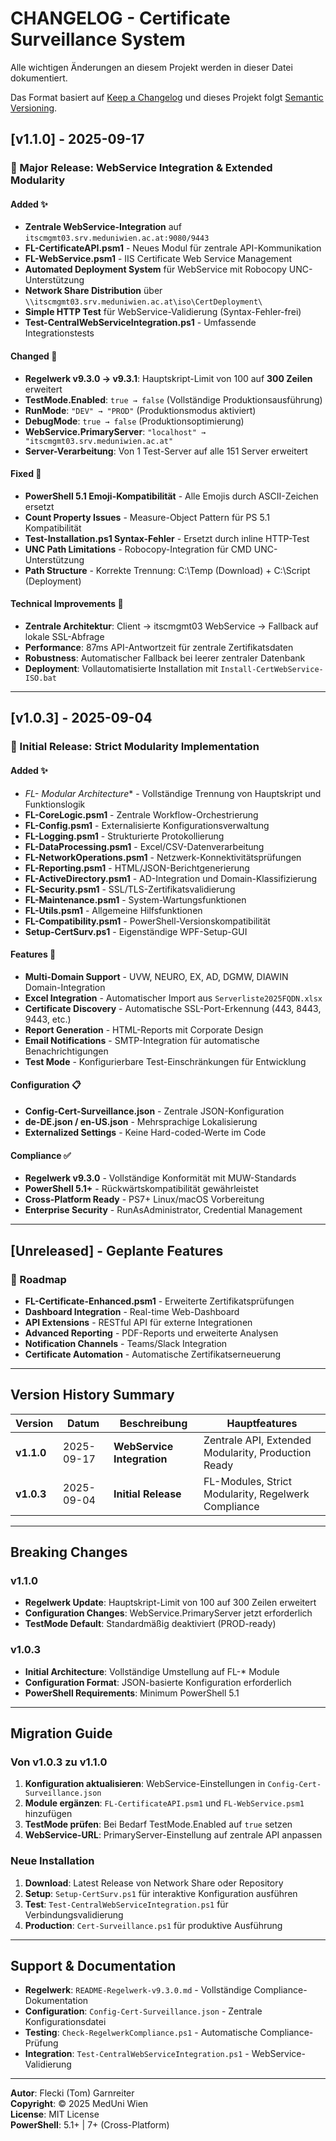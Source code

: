 # CHANGELOG - Certificate Surveillance System

Alle wichtigen Änderungen an diesem Projekt werden in dieser Datei dokumentiert.

Das Format basiert auf [Keep a Changelog](https://keepachangelog.com/de/1.0.0/) und dieses Projekt folgt [Semantic Versioning](https://semver.org/spec/v2.0.0.html).

## [v1.1.0] - 2025-09-17

### 🎯 Major Release: WebService Integration & Extended Modularity

#### Added ✨
- **Zentrale WebService-Integration** auf `itscmgmt03.srv.meduniwien.ac.at:9080/9443`
- **FL-CertificateAPI.psm1** - Neues Modul für zentrale API-Kommunikation
- **FL-WebService.psm1** - IIS Certificate Web Service Management
- **Automated Deployment System** für WebService mit Robocopy UNC-Unterstützung
- **Network Share Distribution** über `\\itscmgmt03.srv.meduniwien.ac.at\iso\CertDeployment\`
- **Simple HTTP Test** für WebService-Validierung (Syntax-Fehler-frei)
- **Test-CentralWebServiceIntegration.ps1** - Umfassende Integrationstests

#### Changed 🔄
- **Regelwerk v9.3.0 → v9.3.1**: Hauptskript-Limit von 100 auf **300 Zeilen** erweitert
- **TestMode.Enabled**: `true → false` (Vollständige Produktionsausführung)
- **RunMode**: `"DEV" → "PROD"` (Produktionsmodus aktiviert)
- **DebugMode**: `true → false` (Produktionsoptimierung)
- **WebService.PrimaryServer**: `"localhost" → "itscmgmt03.srv.meduniwien.ac.at"`
- **Server-Verarbeitung**: Von 1 Test-Server auf alle 151 Server erweitert

#### Fixed 🐛
- **PowerShell 5.1 Emoji-Kompatibilität** - Alle Emojis durch ASCII-Zeichen ersetzt
- **Count Property Issues** - Measure-Object Pattern für PS 5.1 Kompatibilität
- **Test-Installation.ps1 Syntax-Fehler** - Ersetzt durch inline HTTP-Test
- **UNC Path Limitations** - Robocopy-Integration für CMD UNC-Unterstützung
- **Path Structure** - Korrekte Trennung: C:\Temp (Download) + C:\Script (Deployment)

#### Technical Improvements 🔧
- **Zentrale Architektur**: Client → itscmgmt03 WebService → Fallback auf lokale SSL-Abfrage
- **Performance**: 87ms API-Antwortzeit für zentrale Zertifikatsdaten
- **Robustness**: Automatischer Fallback bei leerer zentraler Datenbank
- **Deployment**: Vollautomatisierte Installation mit `Install-CertWebService-ISO.bat`

---

## [v1.0.3] - 2025-09-04

### 🚀 Initial Release: Strict Modularity Implementation

#### Added ✨
- **FL-* Modular Architecture** - Vollständige Trennung von Hauptskript und Funktionslogik
- **FL-CoreLogic.psm1** - Zentrale Workflow-Orchestrierung
- **FL-Config.psm1** - Externalisierte Konfigurationsverwaltung
- **FL-Logging.psm1** - Strukturierte Protokollierung
- **FL-DataProcessing.psm1** - Excel/CSV-Datenverarbeitung
- **FL-NetworkOperations.psm1** - Netzwerk-Konnektivitätsprüfungen
- **FL-Reporting.psm1** - HTML/JSON-Berichtgenerierung
- **FL-ActiveDirectory.psm1** - AD-Integration und Domain-Klassifizierung
- **FL-Security.psm1** - SSL/TLS-Zertifikatsvalidierung
- **FL-Maintenance.psm1** - System-Wartungsfunktionen
- **FL-Utils.psm1** - Allgemeine Hilfsfunktionen
- **FL-Compatibility.psm1** - PowerShell-Versionskompatibilität
- **Setup-CertSurv.ps1** - Eigenständige WPF-Setup-GUI

#### Features 🎯
- **Multi-Domain Support** - UVW, NEURO, EX, AD, DGMW, DIAWIN Domain-Integration
- **Excel Integration** - Automatischer Import aus `Serverliste2025FQDN.xlsx`
- **Certificate Discovery** - Automatische SSL-Port-Erkennung (443, 8443, 9443, etc.)
- **Report Generation** - HTML-Reports mit Corporate Design
- **Email Notifications** - SMTP-Integration für automatische Benachrichtigungen
- **Test Mode** - Konfigurierbare Test-Einschränkungen für Entwicklung

#### Configuration 📋
- **Config-Cert-Surveillance.json** - Zentrale JSON-Konfiguration
- **de-DE.json / en-US.json** - Mehrsprachige Lokalisierung
- **Externalized Settings** - Keine Hard-coded-Werte im Code

#### Compliance ✅
- **Regelwerk v9.3.0** - Vollständige Konformität mit MUW-Standards
- **PowerShell 5.1+** - Rückwärtskompatibilität gewährleistet
- **Cross-Platform Ready** - PS7+ Linux/macOS Vorbereitung
- **Enterprise Security** - RunAsAdministrator, Credential Management

---

## [Unreleased] - Geplante Features

### 🔮 Roadmap
- **FL-Certificate-Enhanced.psm1** - Erweiterte Zertifikatsprüfungen
- **Dashboard Integration** - Real-time Web-Dashboard
- **API Extensions** - RESTful API für externe Integrationen
- **Advanced Reporting** - PDF-Reports und erweiterte Analysen
- **Notification Channels** - Teams/Slack Integration
- **Certificate Automation** - Automatische Zertifikatserneuerung

---

## Version History Summary

| Version | Datum | Beschreibung | Hauptfeatures |
|---------|-------|--------------|---------------|
| **v1.1.0** | 2025-09-17 | **WebService Integration** | Zentrale API, Extended Modularity, Production Ready |
| **v1.0.3** | 2025-09-04 | **Initial Release** | FL-Modules, Strict Modularity, Regelwerk Compliance |

---

## Breaking Changes

### v1.1.0
- **Regelwerk Update**: Hauptskript-Limit von 100 auf 300 Zeilen erweitert
- **Configuration Changes**: WebService.PrimaryServer jetzt erforderlich
- **TestMode Default**: Standardmäßig deaktiviert (PROD-ready)

### v1.0.3
- **Initial Architecture**: Vollständige Umstellung auf FL-* Module
- **Configuration Format**: JSON-basierte Konfiguration erforderlich
- **PowerShell Requirements**: Minimum PowerShell 5.1

---

## Migration Guide

### Von v1.0.3 zu v1.1.0
1. **Konfiguration aktualisieren**: WebService-Einstellungen in `Config-Cert-Surveillance.json`
2. **Module ergänzen**: `FL-CertificateAPI.psm1` und `FL-WebService.psm1` hinzufügen
3. **TestMode prüfen**: Bei Bedarf TestMode.Enabled auf `true` setzen
4. **WebService-URL**: PrimaryServer-Einstellung auf zentrale API anpassen

### Neue Installation
1. **Download**: Latest Release von Network Share oder Repository
2. **Setup**: `Setup-CertSurv.ps1` für interaktive Konfiguration ausführen
3. **Test**: `Test-CentralWebServiceIntegration.ps1` für Verbindungsvalidierung
4. **Production**: `Cert-Surveillance.ps1` für produktive Ausführung

---

## Support & Documentation

- **Regelwerk**: `README-Regelwerk-v9.3.0.md` - Vollständige Compliance-Dokumentation
- **Configuration**: `Config-Cert-Surveillance.json` - Zentrale Konfigurationsdatei
- **Testing**: `Check-RegelwerkCompliance.ps1` - Automatische Compliance-Prüfung
- **Integration**: `Test-CentralWebServiceIntegration.ps1` - WebService-Validierung

---

**Autor**: Flecki (Tom) Garnreiter  
**Copyright**: © 2025 MedUni Wien  
**License**: MIT License  
**PowerShell**: 5.1+ | 7+ (Cross-Platform)